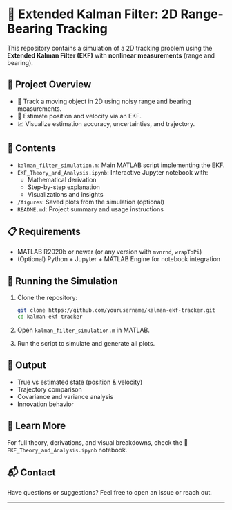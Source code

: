 # 📍 Extended Kalman Filter: 2D Range-Bearing Tracking

This repository contains a simulation of a 2D tracking problem using the **Extended Kalman Filter (EKF)** with **nonlinear measurements** (range and bearing).

## 🧠 Project Overview

- 📌 Track a moving object in 2D using noisy range and bearing measurements.
- 🧮 Estimate position and velocity via an EKF.
- 📈 Visualize estimation accuracy, uncertainties, and trajectory.

## 📂 Contents

- `kalman_filter_simulation.m`: Main MATLAB script implementing the EKF.
- `EKF_Theory_and_Analysis.ipynb`: Interactive Jupyter notebook with:
  - Mathematical derivation
  - Step-by-step explanation
  - Visualizations and insights
- `/figures`: Saved plots from the simulation (optional)
- `README.md`: Project summary and usage instructions

## 📋 Requirements

- MATLAB R2020b or newer (or any version with `mvnrnd`, `wrapToPi`)
- (Optional) Python + Jupyter + MATLAB Engine for notebook integration

## 🚀 Running the Simulation

1. Clone the repository:
    ```bash
    git clone https://github.com/yourusername/kalman-ekf-tracker.git
    cd kalman-ekf-tracker
    ```

2. Open `kalman_filter_simulation.m` in MATLAB.

3. Run the script to simulate and generate all plots.

## 🧾 Output

- True vs estimated state (position & velocity)
- Trajectory comparison
- Covariance and variance analysis
- Innovation behavior

## 📓 Learn More

For full theory, derivations, and visual breakdowns, check the 📘 `EKF_Theory_and_Analysis.ipynb` notebook.

## 📬 Contact

Have questions or suggestions? Feel free to open an issue or reach out.

---
